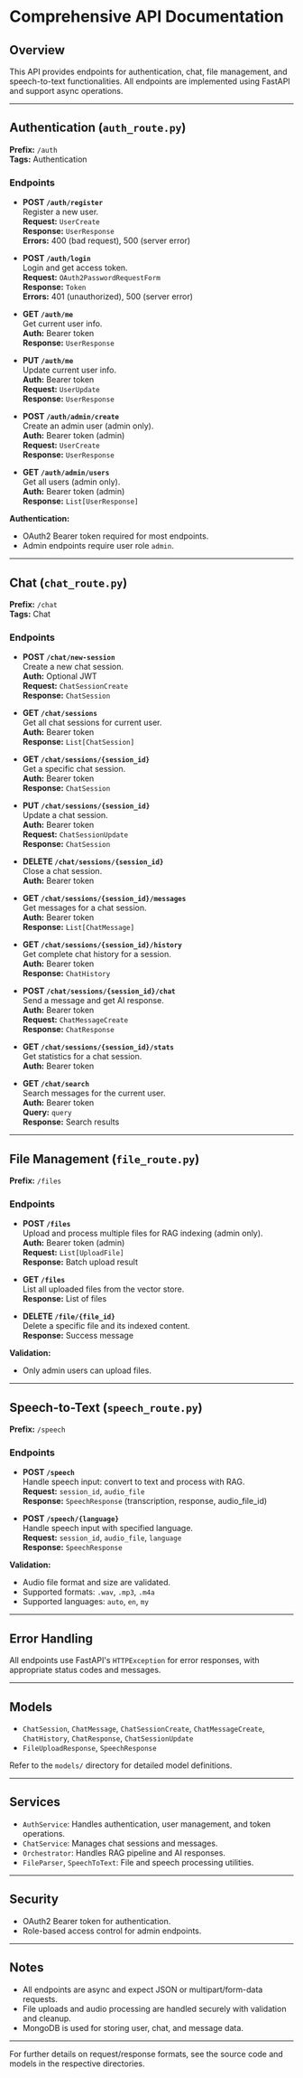 # Comprehensive API Documentation

## Overview
This API provides endpoints for authentication, chat, file management, and speech-to-text functionalities. All endpoints are implemented using FastAPI and support async operations.

---

## Authentication (`auth_route.py`)
**Prefix:** `/auth`  
**Tags:** Authentication

### Endpoints
- **POST `/auth/register`**  
  Register a new user.  
  **Request:** `UserCreate`  
  **Response:** `UserResponse`  
  **Errors:** 400 (bad request), 500 (server error)

- **POST `/auth/login`**  
  Login and get access token.  
  **Request:** `OAuth2PasswordRequestForm`  
  **Response:** `Token`  
  **Errors:** 401 (unauthorized), 500 (server error)

- **GET `/auth/me`**  
  Get current user info.  
  **Auth:** Bearer token  
  **Response:** `UserResponse`

- **PUT `/auth/me`**  
  Update current user info.  
  **Auth:** Bearer token  
  **Request:** `UserUpdate`  
  **Response:** `UserResponse`

- **POST `/auth/admin/create`**  
  Create an admin user (admin only).  
  **Auth:** Bearer token (admin)  
  **Request:** `UserCreate`  
  **Response:** `UserResponse`

- **GET `/auth/admin/users`**  
  Get all users (admin only).  
  **Auth:** Bearer token (admin)  
  **Response:** `List[UserResponse]`

**Authentication:**  
- OAuth2 Bearer token required for most endpoints.  
- Admin endpoints require user role `admin`.

---

## Chat (`chat_route.py`)
**Prefix:** `/chat`  
**Tags:** Chat

### Endpoints
- **POST `/chat/new-session`**  
  Create a new chat session.  
  **Auth:** Optional JWT  
  **Request:** `ChatSessionCreate`  
  **Response:** `ChatSession`

- **GET `/chat/sessions`**  
  Get all chat sessions for current user.  
  **Auth:** Bearer token  
  **Response:** `List[ChatSession]`

- **GET `/chat/sessions/{session_id}`**  
  Get a specific chat session.  
  **Auth:** Bearer token  
  **Response:** `ChatSession`

- **PUT `/chat/sessions/{session_id}`**  
  Update a chat session.  
  **Auth:** Bearer token  
  **Request:** `ChatSessionUpdate`  
  **Response:** `ChatSession`

- **DELETE `/chat/sessions/{session_id}`**  
  Close a chat session.  
  **Auth:** Bearer token

- **GET `/chat/sessions/{session_id}/messages`**  
  Get messages for a chat session.  
  **Auth:** Bearer token  
  **Response:** `List[ChatMessage]`

- **GET `/chat/sessions/{session_id}/history`**  
  Get complete chat history for a session.  
  **Auth:** Bearer token  
  **Response:** `ChatHistory`

- **POST `/chat/sessions/{session_id}/chat`**  
  Send a message and get AI response.  
  **Auth:** Bearer token  
  **Request:** `ChatMessageCreate`  
  **Response:** `ChatResponse`

- **GET `/chat/sessions/{session_id}/stats`**  
  Get statistics for a chat session.  
  **Auth:** Bearer token

- **GET `/chat/search`**  
  Search messages for the current user.  
  **Auth:** Bearer token  
  **Query:** `query`  
  **Response:** Search results

---

## File Management (`file_route.py`)
**Prefix:** `/files`

### Endpoints
- **POST `/files`**  
  Upload and process multiple files for RAG indexing (admin only).  
  **Auth:** Bearer token (admin)  
  **Request:** `List[UploadFile]`  
  **Response:** Batch upload result

- **GET `/files`**  
  List all uploaded files from the vector store.  
  **Response:** List of files

- **DELETE `/file/{file_id}`**  
  Delete a specific file and its indexed content.  
  **Response:** Success message

**Validation:**  
- Only admin users can upload files.

---


## Speech-to-Text (`speech_route.py`)
**Prefix:** `/speech`

### Endpoints
- **POST `/speech`**  
  Handle speech input: convert to text and process with RAG.  
  **Request:** `session_id`, `audio_file`  
  **Response:** `SpeechResponse` (transcription, response, audio_file_id)

- **POST `/speech/{language}`**  
  Handle speech input with specified language.  
  **Request:** `session_id`, `audio_file`, `language`  
  **Response:** `SpeechResponse`

**Validation:**  
- Audio file format and size are validated.  
- Supported formats: `.wav`, `.mp3`, `.m4a`  
- Supported languages: `auto`, `en`, `my`

---

## Error Handling
All endpoints use FastAPI's `HTTPException` for error responses, with appropriate status codes and messages.

---

## Models
- `ChatSession`, `ChatMessage`, `ChatSessionCreate`, `ChatMessageCreate`, `ChatHistory`, `ChatResponse`, `ChatSessionUpdate`
- `FileUploadResponse`, `SpeechResponse`

Refer to the `models/` directory for detailed model definitions.

---

## Services
- `AuthService`: Handles authentication, user management, and token operations.
- `ChatService`: Manages chat sessions and messages.
- `Orchestrator`: Handles RAG pipeline and AI responses.
- `FileParser`, `SpeechToText`: File and speech processing utilities.

---

## Security
- OAuth2 Bearer token for authentication.
- Role-based access control for admin endpoints.

---

## Notes
- All endpoints are async and expect JSON or multipart/form-data requests.
- File uploads and audio processing are handled securely with validation and cleanup.
- MongoDB is used for storing user, chat, and message data.

---

For further details on request/response formats, see the source code and models in the respective directories.

